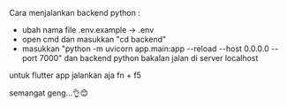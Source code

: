 Cara menjalankan backend python :
- ubah nama file .env.example -> .env
- open cmd dan masukkan "cd backend"
- masukkan "python -m uvicorn app.main:app --reload --host 0.0.0.0 --port 7000"
 dan backend python bakalan jalan di server localhost 

untuk flutter app jalankan aja fn + f5

semangat geng...👌😊
